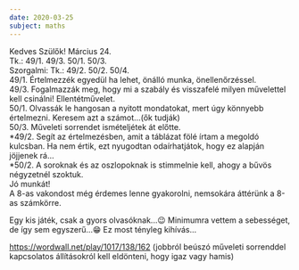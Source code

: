 ```yaml
---
date: 2020-03-25
subject: maths
---
```


Kedves Szülők!
Március 24.<br />
Tk.: 49/1.  49/3.  50/1.  50/3.<br />
Szorgalmi: Tk.: 49/2.  50/2.  50/4.<br />
49/1. Értelmezzék egyedül ha lehet, önálló munka, önellenőrzéssel.<br />
49/3. Fogalmazzák meg, hogy mi a szabály és visszafelé milyen művelettel kell csinálni! Ellentétművelet.<br />
50/1. Olvassák le hangosan a nyitott mondatokat, mert úgy könnyebb értelmezni. Keresem azt a számot…(ők tudják)<br />
50/3. Műveleti sorrendet ismételjétek át előtte.<br />
*49/2. Segít az értelmezésben, amit a táblázat fölé írtam a megoldó kulcsban. Ha nem értik, ezt nyugodtan odaírhatjátok, hogy ez alapján jöjjenek rá…<br />
*50/2. A soroknak és az oszlopoknak is stimmelnie kell, ahogy a bűvös négyzetnél szoktuk.<br />
Jó munkát!<br />
A 8-as vakondost még érdemes lenne gyakorolni, nemsokára áttérünk a 8-as számkörre.

Egy kis játék, csak a gyors olvasóknak...😉 Minimumra vettem a sebességet, de így sem egyszerű...😁 Ez most tényleg kihívás...

https://wordwall.net/play/1017/138/162 (jobbról beúszó műveleti sorrenddel kapcsolatos állításokról kell eldönteni, hogy igaz vagy hamis)
